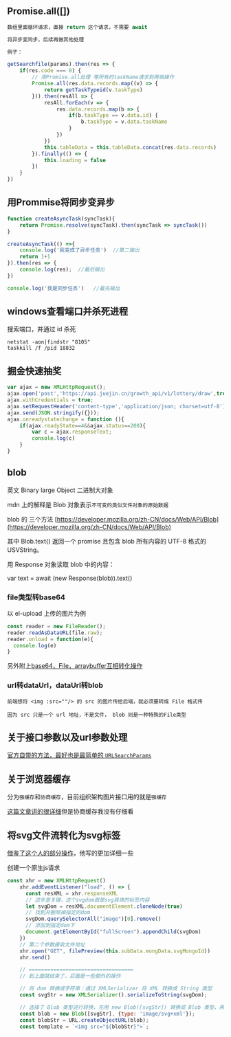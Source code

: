## Promise.all([])
```js
数组里面循环请求，直接 return 这个请求，不需要 await

将异步变同步，后续再做其他处理

例子：

getSearchfile(params).then(res => {
    if(res.code === 0) {
        // 用Promise.all处理 等所有的taskName请求到再做操作
        Promise.all(res.data.records.map((v) => {
            return getTaskTypeid(v.taskType)
        })).then(resAll => {
            resAll.forEach(v => {
                res.data.records.map(b => {
                    if(b.taskType == v.data.id) {
                        b.taskType = v.data.taskName
                    }
                })
            })
            this.tableData = this.tableData.concat(res.data.records)
        }).finally(() => {
            this.loading = false
        })
    }
})
```

## 用Prommise将同步变异步
```js
function createAsyncTask(syncTask){
    return Promise.resolve(syncTask).then(syncTask => syncTask())
}

createAsyncTask(() =>{
    console.log('我变成了异步任务')  //第二输出
    return 1+1
}).then(res => {
    console.log(res);  //最后输出
})

console.log('我是同步任务')   //最先输出
```

## windows查看端口并杀死进程

搜索端口，并通过 id 杀死
```
netstat -aon|findstr "8105"
taskkill /f /pid 18832
```

## 掘金快速抽奖
```js
var ajax = new XMLHttpRequest();
ajax.open('post','https://api.juejin.cn/growth_api/v1/lottery/draw',true);
ajax.withCredentials = true;
ajax.setRequestHeader('content-type','application/json; charset=utf-8');
ajax.send(JSON.stringify({}));
ajax.onreadystatechange = function (){
    if(ajax.readyState==4&&ajax.status==200){
        var c = ajax.responseText;
        console.log(c)
    }
}
```

## blob
英文 Binary large Object 二进制大对象

mdn 上的解释是 Blob 对象表示`不可变的类似文件对象的原始数据`

blob 的 三个方法 [https://developer.mozilla.org/zh-CN/docs/Web/API/Blob](https://developer.mozilla.org/zh-CN/docs/Web/API/Blob)

其中 Blob.text() 返回一个 promise 且包含 blob 所有内容的 UTF-8 格式的 USVString。

用 Response 对象读取 blob 中的内容：

var text = await (new Response(blob)).text() 

### file类型转base64
以 el-upload 上传的图片为例
```js
const reader = new FileReader();
reader.readAsDataURL(file.raw);
reader.onload = function(e){
  console.log(e)
}
```
另外附上[base64，File，arraybuffer互相转化操作](https://blog.csdn.net/Dalin0929/article/details/127265602)


### url转dataUrl，dataUrl转blob
```
前端想将 <img :src=""/> 的 src 的图片传给后端，就必须要转成 File 格式传

因为 src 只是一个 url 地址，不是文件， blob 则是一种特殊的File类型
```


## 关于接口参数以及url参数处理

[官方自带的方法，最好也是最简单的 `URLSearchParams`](https://developer.mozilla.org/en-US/docs/Web/API/URLSearchParams)

## 关于浏览器缓存
分为`强缓存`和`协商缓存`，目前组织架构图片接口用的就是`强缓存`

[这篇文章讲的很详细](https://blog.csdn.net/weixin_43788494/article/details/108093729)但是协商缓存我没有仔细看

## 将svg文件流转化为svg标签
[借鉴了这个人的部分操作](https://juejin.cn/post/6844903769885376520)，他写的更加详细一些

创建一个原生js请求
```js
const xhr = new XMLHttpRequest()
    xhr.addEventListener("load", () => {
      const resXML = xhr.responseXML
      // 这步是关键，这个svgdom就是svg具体的标签内容
      let svgDom = resXML.documentElement.cloneNode(true)
      // 找到并删除掉指定的dom
      svgDom.querySelectorAll("image")[0].remove()
      // 添加到指定dom下
      document.getElementById("fullScreen").appendChild(svgDom)
    })
    // 第二个参数接收文件地址
    xhr.open("GET", filePreview(this.subData.mongData.svgMongoId))
    xhr.send()

    // ==================================
    // 到上面就结束了，后面是一些额外的操作

    // 将 dom 转换成字符串：通过 XMLSerializer 将 XML 转换成 String 类型
    const svgStr = new XMLSerializer().serializeToString(svgDom);

    // 选择了 Blob 类型进行转换，先用 new Blob([svgStr]) 转换成 Blob 类型，再通过 URL.createObjectURL(blob) 方法将字符串转换成 Blob 类型 URL 传入
    const blob = new Blob([svgStr], {type: 'image/svg+xml'});
    const blobStr = URL.createObjectURL(blob);
    const template = `<img src="${blobStr}">`;

```
